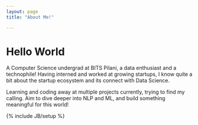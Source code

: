 ```yaml
---
layout: page
title: "About Me!"

---
```


# Hello World

A Computer Science undergrad at BITS Pilani, a data enthusiast and a technophile! Having interned and worked at growing startups, I know quite a bit about the startup ecosystem and its connect with Data Science.

Learning and coding away at multiple projects currently, trying to find my calling. Aim to dive deeper into NLP and ML, and build something meaningful for this world!

{% include JB/setup %}
